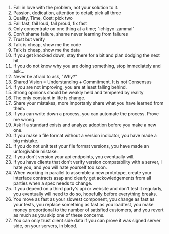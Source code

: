 1. Fall in love with the problem, not your solution to it.
1. Passion, dedication, attention to detail; pick all three
1. Quality, Time, Cost; pick two
1. Fail fast, fail loud, fail proud, fix fast
1. Only concentrate on one thing at a time; "ichigyo-zammai"
1. Don't shame failure, shame never learning from failures
1. Trust but verify
1. Talk is cheap, show me the code
1. Talk is cheap, show me the data
1. If you get knocked down, stay there for a bit and plan dodging the next hit
1. If you do not know why you are doing something, stop immediately and ask...
1. Never be afraid to ask, "Why?"
1. Shared Vision = Understanding + Commitment.  It is not Consensus
1. If you are not improving, you are at least falling behind.
1. Strong opinions should be weakly held and tempered by reality
1. The only constant in life is change.
1. Share your mistakes, more importanly share what you have learned from them.
1. If you can write down a process, you can automate the process. Prove me wrong.
1. Ask if a standard exists and analyze adoption before you make a new one.
1. If you make a file format without a version indicator, you have made a big mistake.
1. If you do not unit test your file format versions, you have made an unforgivable mistake.
1. If you don't version your api endpoints, you eventually will.
1. If you have clients that don't verify version compatability with a server, I hate you, and you will hate yourself too soon.
1. When working in parallel to assemble a new prototype, create your interface contracts asap and clearly get ackowledgements from all parties when a spec needs to change.
1. If you depend on a third party's api or website and don't test it regularly, you eventually will need to do so, hopefully before everything breaks.
1. You move as fast as your slowest component, you change as fast as your tests, you replace something as fast as you loadtest, you make money proportional to the number of satisfied customers, and you revert as much as you skip one of these concerns.
1. You can only trust client side data if you can prove it was signed server side, on your servers, in blood.
